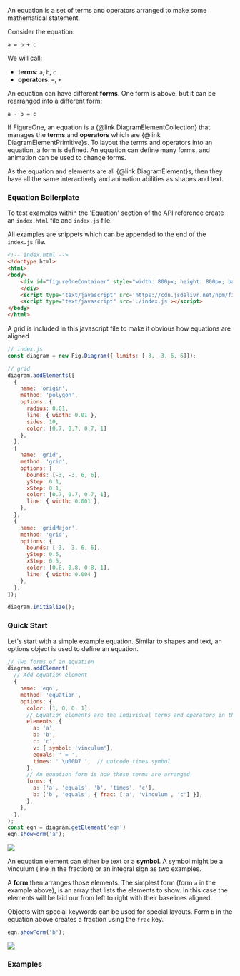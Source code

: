 An equation is a set of terms and operators arranged to make some mathematical statement.

Consider the equation:

`a = b + c`

We will call:
* **terms**: `a`, `b`, `c`
* **operators**: `=`, `+`

An equation can have different **forms**. One form is above, but it can be rearranged into a different form:

`a - b = c`

If FigureOne, an equation is a {@link DiagramElementCollection} that manages the **terms** and **operators** which are {@link DiagramElementPrimitive}s. To layout the terms and operators into an equation, a form is defined. An equation can define many forms, and animation can be used to change forms.

As the equation and elements are all {@link DiagramElement}s, then they have all the same interactivety and animation abilities as shapes and text.


### <a id="equation-boilerplate"></a> Equation Boilerplate
To test examples within the 'Equation' section of the API reference create an `index.html` file and `index.js` file.

All examples are snippets which can be appended to the end of the `index.js` file.

```html
<!-- index.html -->
<!doctype html>
<html>
<body>
    <div id="figureOneContainer" style="width: 800px; height: 800px; background-color: white;">
    </div>
    <script type="text/javascript" src='https://cdn.jsdelivr.net/npm/figureone@0.2.3/figureone.min.js'></script>
    <script type="text/javascript" src='./index.js'></script>
</body>
</html>
```

A grid is included in this javascript file to make it obvious how equations are aligned
```javascript
// index.js
const diagram = new Fig.Diagram({ limits: [-3, -3, 6, 6]});

// grid
diagram.addElements([
  {
    name: 'origin',
    method: 'polygon',
    options: {
      radius: 0.01,
      line: { width: 0.01 },
      sides: 10,
      color: [0.7, 0.7, 0.7, 1]
    },
  },
  {
    name: 'grid',
    method: 'grid',
    options: {
      bounds: [-3, -3, 6, 6],
      yStep: 0.1,
      xStep: 0.1,
      color: [0.7, 0.7, 0.7, 1],
      line: { width: 0.001 },
    },
  },
  {
    name: 'gridMajor',
    method: 'grid',
    options: {
      bounds: [-3, -3, 6, 6],
      yStep: 0.5,
      xStep: 0.5,
      color: [0.8, 0.8, 0.8, 1],
      line: { width: 0.004 }
    },
  },
]);

diagram.initialize();
```

### Quick Start

Let's start with a simple example equation. Similar to shapes and text, an options object is used to define an equation.

```javascript
// Two forms of an equation
diagram.addElement(
  // Add equation element
  {
    name: 'eqn',
    method: 'equation',
    options: {
      color: [1, 0, 0, 1],
      // Equation elements are the individual terms and operators in the equation
      elements: {
        a: 'a',
        b: 'b',
        c: 'c',
        v: { symbol: 'vinculum'},
        equals: ' = ',
        times: ' \u00D7 ',  // unicode times symbol
      },
      // An equation form is how those terms are arranged
      forms: {
        a: ['a', 'equals', 'b', 'times', 'c'],
        b: ['b', 'equals', { frac: ['a', 'vinculum', 'c'] }],
      },
    },
  },
);
const eqn = diagram.getElement('eqn')
eqn.showForm('a');
```

![](./tutorials/equation/simple.png)

An equation element can either be text or a **symbol**. A symbol might be a vinculum (line in the fraction) or an integral sign as two examples.

A **form** then arranges those elements. The simplest form (form `a` in the example above), is an array that lists the elements to show. In this case the elements will be laid our from left to right with their baselines aligned.

Objects with special keywords can be used for special layouts. Form `b` in the equation above creates a fraction using the `frac` key.

```javascript
eqn.showForm('b');
```

![](./tutorials/equation/fraction.png)

### Examples

